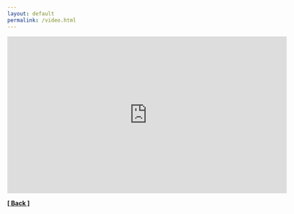 ```yaml
---
layout: default
permalink: /video.html
---
```


<iframe width="640" height="360" src="https://www.youtube.com/embed/QrdDvpgqEIA" frameborder="0" allow="accelerometer; autoplay; encrypted-media; gyroscope; picture-in-picture" allowfullscreen></iframe>

**[[ Back ]](./)**